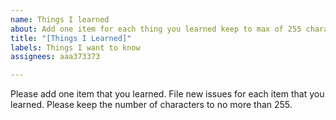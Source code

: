 ```yaml
---
name: Things I learned
about: Add one item for each thing you learned keep to max of 255 characters
title: "[Things I Learned]"
labels: Things I want to know
assignees: aaa373373

---
```


Please add one item that you learned.  File new issues for each item that you learned.  Please keep the number of characters to no more than 255.
